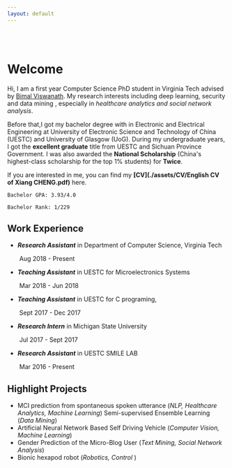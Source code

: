 ```yaml
---
layout: default
---
```


<br/><br/>

# Welcome

Hi, I am a  first year Computer Science PhD student in Virginia Tech advised by [Bimal Viswanath](https://people.cs.vt.edu/vbimal/). My research interests including deep learning, security and data mining , especially in *healthcare analytics and social network analysis*. 

Before that,I got my bachelor degree with in Electronic and Electrical Engineering at University of Electronic Science and Technology of China (UESTC) and University of Glasgow (UoG). During my undergraduate years, I got the **excellent graduate** title from UESTC and Sichuan Province Government.  I was also awarded the **National Scholarship** (China's highest-class scholarship for the top 1% students) for **Twice**. 

 If you are interested in me, you can find my **[CV](./assets/CV/English CV of Xiang CHENG.pdf)** here. 



`Bachelor GPA: 3.93/4.0` 

`Bachelor Rank: 1/229`



## Work Experience 

- ***Research Assistant*** in Department of Computer Science, Virginia Tech 

  ​	Aug 2018 - Present

- ***Teaching Assistant***  in UESTC for Microelectronics Systems

  ​	Mar 2018 - Jun 2018

- ***Teaching Assistant***  in UESTC for C programing, 

  ​	Sept 2017 - Dec 2017

- ***Research Intern***  in Michigan State University

  ​	Jul 2017 - Sept 2017

- ***Research Assistant*** in UESTC SMILE LAB

  ​	Mar 2016 - Present



## Highlight Projects

- MCI prediction from spontaneous spoken utterance (*NLP, Healthcare Analytics, Machine Learning*)
	 Semi-supervised Ensemble Learning (*Data Mining*)	
- Artificial Neural Network Based Self Driving Vehicle (*Computer Vision, Machine Learning*)
- Gender Prediction of the Micro-Blog User (*Text Mining, Social Network Analysis*)
- Bionic hexapod robot (*Robotics, Control* )

